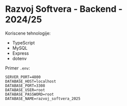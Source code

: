 # Razvoj Softvera - Backend - 2024/25

Koriscene tehnologije:

- TypeScript
- MySQL
- Express
- dotenv

Primer `.env`:
```
SERVER_PORT=4800
DATABASE_HOST=localhost
DATABASE_PORT=3308
DATABASE_USER=root
DATABASE_PASSWORD=root
DATABASE_NAME=razvoj_softvera_2025
```
